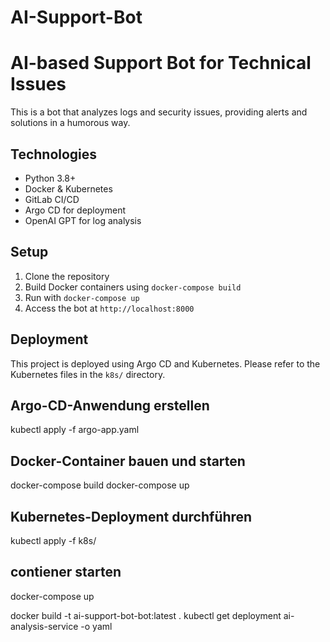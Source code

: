 # AI-Support-Bot
# AI-based Support Bot for Technical Issues

This is a bot that analyzes logs and security issues, providing alerts and solutions in a humorous way.

## Technologies

- Python 3.8+
- Docker & Kubernetes
- GitLab CI/CD
- Argo CD for deployment
- OpenAI GPT for log analysis

## Setup

1. Clone the repository
2. Build Docker containers using `docker-compose build`
3. Run with `docker-compose up`
4. Access the bot at `http://localhost:8000`

## Deployment

This project is deployed using Argo CD and Kubernetes. Please refer to the Kubernetes files in the `k8s/` directory.
 
## Argo-CD-Anwendung erstellen
kubectl apply -f argo-app.yaml
## Docker-Container bauen und starten
docker-compose build
docker-compose up
## Kubernetes-Deployment durchführen
kubectl apply -f k8s/
## contiener starten
docker-compose up

docker build -t ai-support-bot-bot:latest .
kubectl get deployment ai-analysis-service -o yaml
#####

